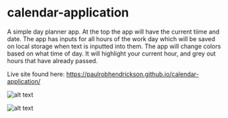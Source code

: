 # calendar-application

A simple day planner app. At the top the app will have the current tiime and date. The app has inputs for all hours of the work day which will be saved on local storage when text is inputted into them. The app will change colors based on what time of day. It will highlight your current hour, and grey out hours that have already passed. 

Live site found here: https://paulrobhendrickson.github.io/calendar-application/

![alt text](https://github.com/paulrobhendrickson/calendar-application/blob/master/assets/images/full-screen.png)

![alt text](https://github.com/paulrobhendrickson/calendar-application/blob/master/assets/images/small-screen.png)
